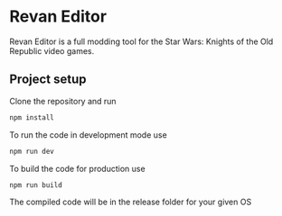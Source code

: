 # Revan Editor

Revan Editor is a full modding tool for the Star Wars: Knights of the Old Republic video games.

## Project setup

Clone the repository and run

```bash
npm install
```

To run the code in development mode use

```bash
npm run dev
```

To build the code for production use

```bash
npm run build
```

The compiled code will be in the release folder for your given OS
